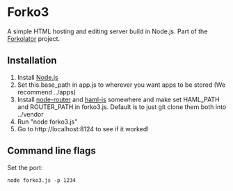 Forko3
======

A simple HTML hosting and editing server build in Node.js. Part of the [Forkolator](http://forkolator.org) project.

Installation
------------

1. Install [Node.js](http://nodejs.org/)
2. Set this.base_path in app.js to wherever you want apps to be stored (We recommend ../apps)
3. Install [node-router](https://github.com/creationix/node-router) and [haml-js](https://github.com/creationix/haml-js) somewhere and make set HAML_PATH and ROUTER_PATH in forko3.js. Default is to just git clone them both into ../vendor
3. Run "node forko3.js"
4. Go to http://localhost:8124 to see if it worked!

Command line flags
------------------

Set the port: 

    node forko3.js -p 1234